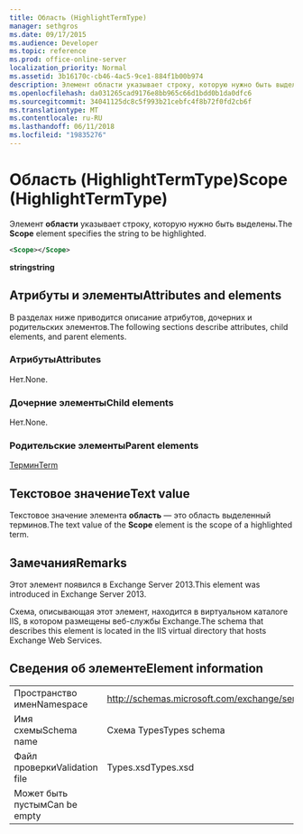 ```yaml
---
title: Область (HighlightTermType)
manager: sethgros
ms.date: 09/17/2015
ms.audience: Developer
ms.topic: reference
ms.prod: office-online-server
localization_priority: Normal
ms.assetid: 3b16170c-cb46-4ac5-9ce1-884f1b00b974
description: Элемент области указывает строку, которую нужно быть выделены.
ms.openlocfilehash: da031265cad9176e8bb965c66d1bdd0b1da0dfc6
ms.sourcegitcommit: 34041125dc8c5f993b21cebfc4f8b72f0fd2cb6f
ms.translationtype: MT
ms.contentlocale: ru-RU
ms.lasthandoff: 06/11/2018
ms.locfileid: "19835276"
---
```

# <a name="scope-highlighttermtype"></a><span data-ttu-id="a365f-103">Область (HighlightTermType)</span><span class="sxs-lookup"><span data-stu-id="a365f-103">Scope (HighlightTermType)</span></span>

<span data-ttu-id="a365f-104">Элемент **области** указывает строку, которую нужно быть выделены.</span><span class="sxs-lookup"><span data-stu-id="a365f-104">The **Scope** element specifies the string to be highlighted.</span></span> 
  
```XML
<Scope></Scope>
```

 <span data-ttu-id="a365f-105">**string**</span><span class="sxs-lookup"><span data-stu-id="a365f-105">**string**</span></span>
## <a name="attributes-and-elements"></a><span data-ttu-id="a365f-106">Атрибуты и элементы</span><span class="sxs-lookup"><span data-stu-id="a365f-106">Attributes and elements</span></span>

<span data-ttu-id="a365f-107">В разделах ниже приводится описание атрибутов, дочерних и родительских элементов.</span><span class="sxs-lookup"><span data-stu-id="a365f-107">The following sections describe attributes, child elements, and parent elements.</span></span>
  
### <a name="attributes"></a><span data-ttu-id="a365f-108">Атрибуты</span><span class="sxs-lookup"><span data-stu-id="a365f-108">Attributes</span></span>

<span data-ttu-id="a365f-109">Нет.</span><span class="sxs-lookup"><span data-stu-id="a365f-109">None.</span></span>
  
### <a name="child-elements"></a><span data-ttu-id="a365f-110">Дочерние элементы</span><span class="sxs-lookup"><span data-stu-id="a365f-110">Child elements</span></span>

<span data-ttu-id="a365f-111">Нет.</span><span class="sxs-lookup"><span data-stu-id="a365f-111">None.</span></span>
  
### <a name="parent-elements"></a><span data-ttu-id="a365f-112">Родительские элементы</span><span class="sxs-lookup"><span data-stu-id="a365f-112">Parent elements</span></span>

[<span data-ttu-id="a365f-113">Термин</span><span class="sxs-lookup"><span data-stu-id="a365f-113">Term</span></span>](term.md)
  
## <a name="text-value"></a><span data-ttu-id="a365f-114">Текстовое значение</span><span class="sxs-lookup"><span data-stu-id="a365f-114">Text value</span></span>

<span data-ttu-id="a365f-115">Текстовое значение элемента **область** — это область выделенный терминов.</span><span class="sxs-lookup"><span data-stu-id="a365f-115">The text value of the **Scope** element is the scope of a highlighted term.</span></span> 
  
## <a name="remarks"></a><span data-ttu-id="a365f-116">Замечания</span><span class="sxs-lookup"><span data-stu-id="a365f-116">Remarks</span></span>

<span data-ttu-id="a365f-117">Этот элемент появился в Exchange Server 2013.</span><span class="sxs-lookup"><span data-stu-id="a365f-117">This element was introduced in Exchange Server 2013.</span></span>
  
<span data-ttu-id="a365f-118">Схема, описывающая этот элемент, находится в виртуальном каталоге IIS, в котором размещены веб-службы Exchange.</span><span class="sxs-lookup"><span data-stu-id="a365f-118">The schema that describes this element is located in the IIS virtual directory that hosts Exchange Web Services.</span></span>
  
## <a name="element-information"></a><span data-ttu-id="a365f-119">Сведения об элементе</span><span class="sxs-lookup"><span data-stu-id="a365f-119">Element information</span></span>

|||
|:-----|:-----|
|<span data-ttu-id="a365f-120">Пространство имен</span><span class="sxs-lookup"><span data-stu-id="a365f-120">Namespace</span></span>  <br/> |http://schemas.microsoft.com/exchange/services/2006/types  <br/> |
|<span data-ttu-id="a365f-121">Имя схемы</span><span class="sxs-lookup"><span data-stu-id="a365f-121">Schema name</span></span>  <br/> |<span data-ttu-id="a365f-122">Схема Types</span><span class="sxs-lookup"><span data-stu-id="a365f-122">Types schema</span></span>  <br/> |
|<span data-ttu-id="a365f-123">Файл проверки</span><span class="sxs-lookup"><span data-stu-id="a365f-123">Validation file</span></span>  <br/> |<span data-ttu-id="a365f-124">Types.xsd</span><span class="sxs-lookup"><span data-stu-id="a365f-124">Types.xsd</span></span>  <br/> |
|<span data-ttu-id="a365f-125">Может быть пустым</span><span class="sxs-lookup"><span data-stu-id="a365f-125">Can be empty</span></span>  <br/> ||
   

